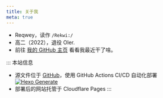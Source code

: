 ```yaml
---
title: 关于我
meta: true
---
```


* Reqwey，读作 `/Rekwi:/`
* 高二（2022），退役 OIer.
* 前往 [我的 GitHub 主页](https://github.com/Reqwey) 看看我最近干了啥。

::: 本站信息
* 源文件位于 [GitHub](https://github.com/Reqwey/blog-source)，使用 GitHub Actions CI/CD 自动化部署 [![Hexo Generate](https://github.com/Reqwey/blog-source/actions/workflows/main.yml/badge.svg)](https://github.com/Reqwey/blog-source/actions/workflows/main.yml)
* 部署后的网站托管于 Cloudflare Pages
:::
